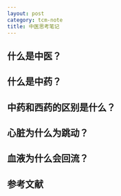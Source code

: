 ```yaml
---
layout: post
category: tcm-note
title: 中医思考笔记
---
```


## 什么是中医？ ##

## 什么是中药？ ##

## 中药和西药的区别是什么？ ##

## 心脏为什么为跳动？ ##

## 血液为什么会回流？ ##

## 参考文献 ##